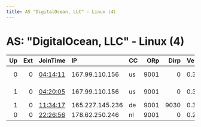 ```yaml
---
title: AS "DigitalOcean, LLC" - Linux (4)
---
```


# AS: "DigitalOcean, LLC" - Linux (4)

|   Up |   Ext | JoinTime                                                                                            | IP              | CC   |   ORp |   Dirp | Version   | Contact                      | Nickname          |   eFamMembers |
|-----:|------:|:----------------------------------------------------------------------------------------------------|:----------------|:-----|------:|-------:|:----------|:-----------------------------|:------------------|--------------:|
|    0 |     0 | [04:14:11](https://metrics.torproject.org/rs.html#details/6DF56C1F199864114749B4BCAD402DBA31150E33) | 167.99.110.156  | us   |  9001 |      0 | 0.3.4.8   | Random Person &lt;torrelay A | ClearwaterTrustx1 |             1 |
|    1 |     0 | [04:20:05](https://metrics.torproject.org/rs.html#details/038D03689EE87ADA0224ED0671C109506039A8B5) | 167.99.110.156  | us   |  9001 |      0 | 0.3.4.8   | Random Person &lt;torrelay A | clearwatertrustx1 |             1 |
|    1 |     0 | [11:34:17](https://metrics.torproject.org/rs.html#details/55A1D154F1882EBB92EB7ACBF3AB3143606BF862) | 165.227.145.236 | de   |  9001 |   9030 | 0.3.4.8   | sidsergey@protonmail.com     | darknode          |             1 |
|    0 |     0 | [22:26:56](https://metrics.torproject.org/rs.html#details/EAC854A278464FF7AA1041ABA206009CB96D8401) | 178.62.250.246  | nl   |  9001 |      0 | 0.2.9.16  | None                         | killdotyt         |             1 |
